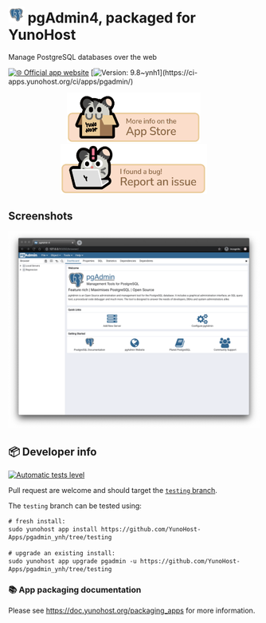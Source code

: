 <!--
N.B.: This README was automatically generated by <https://github.com/YunoHost/apps_tools/blob/main/readme_generator>
It shall NOT be edited by hand.
-->

<h1>
  <img src="https://raw.githubusercontent.com/YunoHost/apps/main/logos/pgadmin.png" width="32px" alt="Logo of pgAdmin4">
  pgAdmin4, packaged for YunoHost
</h1>

Manage PostgreSQL databases over the web

[![🌐 Official app website](https://img.shields.io/badge/Official_app_website-darkgreen?style=for-the-badge)](https://www.pgadmin.org)
[![Version: 9.8~ynh1](https://img.shields.io/badge/Version-9.8~ynh1-rgb(18,138,11)?style=for-the-badge)](https://ci-apps.yunohost.org/ci/apps/pgadmin/)

<div align="center">
<a href="https://apps.yunohost.org/app/pgadmin"><img height="100px" src="https://github.com/YunoHost/yunohost-artwork/raw/refs/heads/main/badges/neopossum-badges/badge_more_info_on_the_appstore.svg"/></a>
<a href="https://github.com/YunoHost-Apps/pgadmin_ynh/issues"><img height="100px" src="https://github.com/YunoHost/yunohost-artwork/raw/refs/heads/main/badges/neopossum-badges/badge_report_an_issue.svg"/></a>
</div>


## Screenshots
![Screenshot of pgAdmin4](./doc/screenshots/pgadmin4-welcome-light.png)

## 📦 Developer info

[![Automatic tests level](https://apps.yunohost.org/badge/cilevel/pgadmin)](https://ci-apps.yunohost.org/ci/apps/pgadmin/)

Pull request are welcome and should target the [`testing` branch](https://github.com/YunoHost-Apps/pgadmin_ynh/tree/testing).

The `testing` branch can be tested using:
```
# fresh install:
sudo yunohost app install https://github.com/YunoHost-Apps/pgadmin_ynh/tree/testing

# upgrade an existing install:
sudo yunohost app upgrade pgadmin -u https://github.com/YunoHost-Apps/pgadmin_ynh/tree/testing
```

### 📚 App packaging documentation

Please see <https://doc.yunohost.org/packaging_apps> for more information.